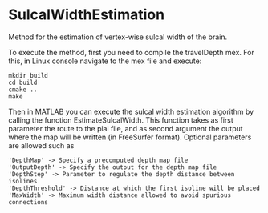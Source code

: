 # SulcalWidthEstimation
Method for the estimation of vertex-wise sulcal width of the brain. 

To execute the method, first you need to compile the travelDepth mex. For this, in Linux console navigate to the mex file and execute:

```
mkdir build
cd build
cmake ..
make
```

Then in MATLAB you can execute the sulcal width estimation algorithm by calling the function EstimateSulcalWidth. This function takes as first parameter the route to the pial file, and as second argument the output where the map will be written (in FreeSurfer format). Optional parameters are allowed such as 

```
'DepthMap' -> Specify a precomputed depth map file
'OutputDepth' -> Specify the output for the depth map file
'DepthStep' -> Parameter to regulate the depth distance between isolines
'DepthThreshold' -> Distance at which the first isoline will be placed
'MaxWidth' -> Maximum width distance allowed to avoid spurious connections
```
